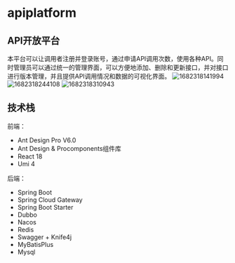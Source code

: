 # apiplatform
## API开放平台  
本平台可以让调用者注册并登录账号，通过申请API调用次数，使用各种API。同时管理员可以通过统一的管理界面，可以方便地添加、删除和更新接口，并对接口进行版本管理，并且提供API调用情况和数据的可视化界面。
![1682318141994](https://user-images.githubusercontent.com/90243245/233917532-b8b1f25e-ce17-4caf-95e5-aa273e5100da.png)
![1682318244108](https://user-images.githubusercontent.com/90243245/233917863-c54e0bbb-653c-478b-8409-8491f8b60262.png)
![1682318310943](https://user-images.githubusercontent.com/90243245/233918108-004d7229-dffb-42b4-b41d-2dd721dca141.png)  
## 技术栈
前端：
+ Ant Design Pro V6.0  
+ Ant Design & Procomponents组件库
+ React 18
+ Umi 4  

后端：
+ Spring Boot
+ Spring Cloud Gateway
+ Spring Boot Starter
+ Dubbo
+ Nacos
+ Redis
+ Swagger + Knife4j 
+ MyBatisPlus
+ Mysql
